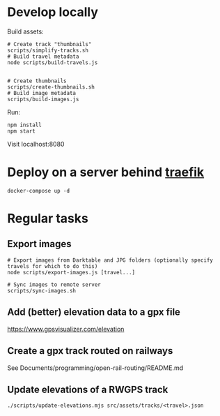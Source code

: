 # Develop locally

Build assets:

```
# Create track "thumbnails"
scripts/simplify-tracks.sh
# Build travel metadata
node scripts/build-travels.js


# Create thumbnails
scripts/create-thumbnails.sh
# Build image metadata
scripts/build-images.js
```

Run:

```
npm install
npm start
```

Visit localhost:8080


# Deploy on a server behind [traefik](https://github.com/traefik/traefik)

```
docker-compose up -d
```



# Regular tasks

## Export images

```
# Export images from Darktable and JPG folders (optionally specify travels for which to do this)
node scripts/export-images.js [travel...]

# Sync images to remote server
scripts/sync-images.sh
```


## Add (better) elevation data to a gpx file

https://www.gpsvisualizer.com/elevation


## Create a gpx track routed on railways

See Documents/programming/open-rail-routing/README.md


## Update elevations of a RWGPS track

```
./scripts/update-elevations.mjs src/assets/tracks/<travel>.json
```
